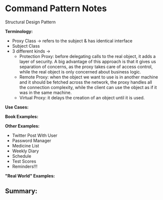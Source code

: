 # Command Pattern Notes
Structural Design Pattern

**Terminology:**
- Proxy Class -> refers to the subject & has identical interface
- Subject Class 
- 3 different kinds ->
  - Protection Proxy: before delegating calls to the real object, it adds a layer of security. A big advantage of this approach is that it gives us separation of concerns, as the proxy takes care of access control, while the real object is only concerned about business logic.
  - Remote Proxy: when the object we want to use is in another machine and it should be fetched across the network, the proxy handles all the connection complexity, while the client can use the object as if it was in the same machine.
  - Virtual Proxy: it delays the creation of an object until it is used.

**Use Cases:**

**Book Examples:**

**Other Examples:**
- Twitter Post With User
- Password Manager
- Medicine List
- Weekly Diary
- Schedule
- Test Scores
- Reminders!!!


**"Real World" Examples:**

## Summary:


